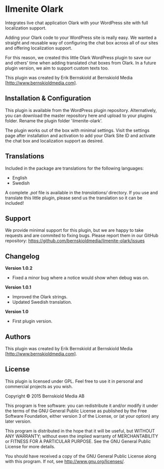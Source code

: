 # Ilmenite Olark
Integrates live chat application Olark with your WordPress site with full localization support.

Adding your Olark code to your WordPress site is really easy. We wanted a straight and reusable way of configuring the chat box across all of our sites and offering localization support.

For this reason, we created this little Olark WordPress plugin to save our and others' time when adding translated chat boxes from Olark. In a future plugin version, we aim to support custom texts too.

This plugin was created by Erik Bernskiold at Bernskiold Media [http://www.bernskioldmedia.com].

## Installation & Configuration
This plugin is available from the WordPress plugin repository.
Alternatively, you can download the master repository here and upload to your plugins folder. Rename the plugin folder 'ilmenite-olark'.

The plugin works out of the box with minimal settings. Visit the settings page after installation and activation to add your Olark Site ID and activate the chat box and localization support as desired.

## Translations
Included in the package are translations for the following languages:

- English
- Swedish

A complete *.pot* file is available in the *translations/* directory. If you use and translate this little plugin, please send us the translation so it can be included!

## Support
We provide minimal support for this plugin, but we are happy to take requests and are commited to fixing bugs. Please report them in our GitHub repository: https://github.com/bernskioldmedia/ilmenite-olark/issues

## Changelog

**Version 1.0.2**
- Fixed a minor bug where a notice would show when debug was on.

**Version 1.0.1**
- Improved the Olark strings.
- Updated Swedish translation.

**Version 1.0**
- First plugin version.

## Authors
This plugin was created by Erik Bernskiold at Bernskiold Media [http://www.bernskioldmedia.com].

## License
This plugin is licensed under GPL. Feel free to use it in personal and commercial projects as you wish.

Copyright © 2015 Bernskiold Media AB

This program is free software: you can redistribute it and/or modify
it under the terms of the GNU General Public License as published by
the Free Software Foundation, either version 3 of the License, or
(at your option) any later version.

This program is distributed in the hope that it will be useful,
but WITHOUT ANY WARRANTY; without even the implied warranty of
MERCHANTABILITY or FITNESS FOR A PARTICULAR PURPOSE.  See the
GNU General Public License for more details.

You should have received a copy of the GNU General Public License
along with this program.  If not, see <http://www.gnu.org/licenses/>.